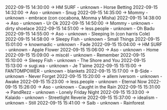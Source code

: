2022-09-15 14:30:00 -> HM SURF - unknown - Horse Betting
2022-09-15 14:32:00 -> Aso - unknown - Snug
2022-09-15 14:35:00 -> Mommy - unknown - embrace (con cocabona, Monma y Misha)
2022-09-15 14:38:00 -> Aso - unknown - Ur Ok
2022-09-15 14:50:00 -> Mommy - unknown - dirty shoelace
2022-09-15 14:51:00 -> less.people - unknown - Oh Badu
2022-09-15 14:55:00 -> Aso - unknown - Sleeping In (con harris Cole)
2022-09-15 14:58:00 -> Sleepy Fish - unknown - Small Things
2022-09-15 15:01:00 -> knowmadic - unknown - Fade
2022-09-15 15:04:00 -> HM SURF - unknown - Apple Flower
2022-09-15 15:06:00 -> Aso - unknown - Home
2022-09-15 15:09:00 -> miscél - unknown - Remember
2022-09-15 15:10:00 -> Sleepy Fish - unknown - The Shore and You
2022-09-15 15:13:00 -> sugi.wa - unknown - Je T’aime
2022-09-15 15:15:00 -> FANTOMPOWER - unknown - blankets
2022-09-15 15:17:00 -> B-Side - unknown - Never Forget
2022-09-15 15:20:00 -> allem iversom - unknown - Awake
2022-09-15 15:23:00 -> less.people - unknown - Eternal Now
2022-09-15 15:26:00 -> Aso - unknown - Caught in the Rain
2022-09-15 15:31:00 -> PandRezz - unknown - Lonely Friday Night
2022-09-15 15:33:00 -> Kalaido - unknown - Streetlight Reverie
2022-09-15 15:37:00 -> idealism - unknown - Still
2022-09-15 15:41:00 -> Saib - unknown - Rainforest
